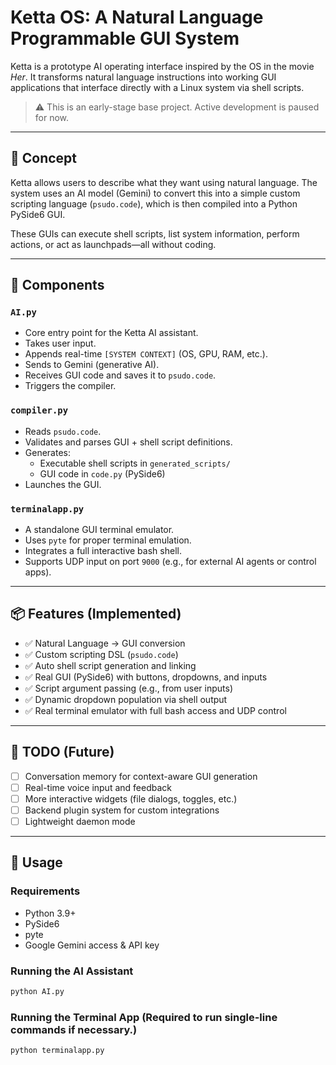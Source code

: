 # Ketta OS: A Natural Language Programmable GUI System

Ketta is a prototype AI operating interface inspired by the OS in the movie *Her*. It transforms natural language instructions into working GUI applications that interface directly with a Linux system via shell scripts.

> ⚠️ This is an early-stage base project. Active development is paused for now.

---

## 🧠 Concept

Ketta allows users to describe what they want using natural language. The system uses an AI model (Gemini) to convert this into a simple custom scripting language (`psudo.code`), which is then compiled into a Python PySide6 GUI.

These GUIs can execute shell scripts, list system information, perform actions, or act as launchpads—all without coding.

---

## 🧩 Components

### `AI.py`
- Core entry point for the Ketta AI assistant.
- Takes user input.
- Appends real-time `[SYSTEM CONTEXT]` (OS, GPU, RAM, etc.).
- Sends to Gemini (generative AI).
- Receives GUI code and saves it to `psudo.code`.
- Triggers the compiler.

### `compiler.py`
- Reads `psudo.code`.
- Validates and parses GUI + shell script definitions.
- Generates:
  - Executable shell scripts in `generated_scripts/`
  - GUI code in `code.py` (PySide6)
- Launches the GUI.

### `terminalapp.py`
- A standalone GUI terminal emulator.
- Uses `pyte` for proper terminal emulation.
- Integrates a full interactive bash shell.
- Supports UDP input on port `9000` (e.g., for external AI agents or control apps).

---

## 📦 Features (Implemented)

- ✅ Natural Language → GUI conversion
- ✅ Custom scripting DSL (`psudo.code`)
- ✅ Auto shell script generation and linking
- ✅ Real GUI (PySide6) with buttons, dropdowns, and inputs
- ✅ Script argument passing (e.g., from user inputs)
- ✅ Dynamic dropdown population via shell output
- ✅ Real terminal emulator with full bash access and UDP control

---

## 🚧 TODO (Future)

- [ ] Conversation memory for context-aware GUI generation
- [ ] Real-time voice input and feedback
- [ ] More interactive widgets (file dialogs, toggles, etc.)
- [ ] Backend plugin system for custom integrations
- [ ] Lightweight daemon mode

---

## 🔧 Usage

### Requirements
- Python 3.9+
- PySide6
- pyte
- Google Gemini access & API key

### Running the AI Assistant
```bash
python AI.py
```
### Running the Terminal App (Required to run single-line commands if necessary.)
```bash
python terminalapp.py
```
